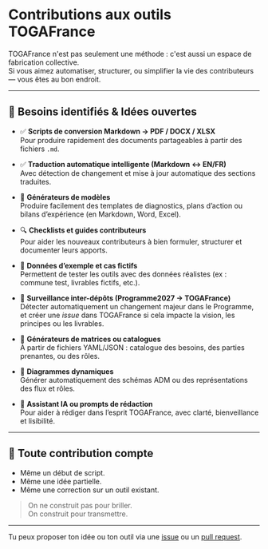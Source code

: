 # Contributions aux outils TOGAFrance

TOGAFrance n'est pas seulement une méthode : c'est aussi un espace de fabrication collective.  
Si vous aimez automatiser, structurer, ou simplifier la vie des contributeurs — vous êtes au bon endroit.

---

## 🔧 Besoins identifiés & Idées ouvertes

- ✅ **Scripts de conversion Markdown → PDF / DOCX / XLSX**  
  Pour produire rapidement des documents partageables à partir des fichiers `.md`.

- ✅ **Traduction automatique intelligente (Markdown ↔️ EN/FR)**  
  Avec détection de changement et mise à jour automatique des sections traduites.

- 🧩 **Générateurs de modèles**  
  Produire facilement des templates de diagnostics, plans d’action ou bilans d’expérience (en Markdown, Word, Excel).

- 🔍 **Checklists et guides contributeurs**  
  Pour aider les nouveaux contributeurs à bien formuler, structurer et documenter leurs apports.

- 📄 **Données d’exemple et cas fictifs**  
  Permettent de tester les outils avec des données réalistes (ex : commune test, livrables fictifs, etc.).

- 🔁 **Surveillance inter-dépôts (Programme2027 → TOGAFrance)**  
  Détecter automatiquement un changement majeur dans le Programme, et créer une *issue* dans TOGAFrance si cela impacte la vision, les principes ou les livrables.

- 🧪 **Générateurs de matrices ou catalogues**  
  À partir de fichiers YAML/JSON : catalogue des besoins, des parties prenantes, ou des rôles.

- 🔗 **Diagrammes dynamiques**  
  Générer automatiquement des schémas ADM ou des représentations des flux et rôles.

- 🧠 **Assistant IA ou prompts de rédaction**  
  Pour aider à rédiger dans l’esprit TOGAFrance, avec clarté, bienveillance et lisibilité.

---

## 🤝 Toute contribution compte

- Même un début de script.
- Même une idée partielle.
- Même une correction sur un outil existant.

> On ne construit pas pour briller.  
> On construit pour transmettre.

---

Tu peux proposer ton idée ou ton outil via une [issue](https://github.com/Jagrat2027/TOGAFrance/issues/new/choose) ou un [pull request](https://github.com/Jagrat2027/TOGAFrance/pulls).

